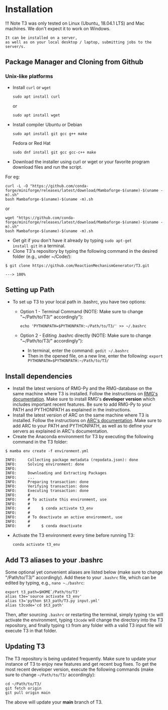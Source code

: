 # Installation

!!! Note
    T3 was only tested on Linux (Ubuntu_ 18.04.1 LTS) and Mac machines.
    We don't expect it to work on Windows.
    
    It can be installed on a server,
    as well as on your local desktop / laptop, submitting jobs to the server/s.


## Package Manager and Cloning from Github

### Unix-like platforms
- Install `curl` or `wget`

	```
	sudo apt install curl
	```
	or
	```
	sudo apt install wget
	```

- Install compiler
	Ubuntu or Debian
	```
	sudo apt install git gcc g++ make
	```
	Fedora or Red Hat
	```
	sudo dnf install git gcc gcc-c++ make
	```

- Download the installer using curl or wget or your favorite program download files and run the script.
 
For eg:

    curl -L -O "https://github.com/conda-forge/miniforge/releases/latest/download/Mambaforge-$(uname)-$(uname -m).sh"
    bash Mambaforge-$(uname)-$(uname -m).sh

or

    wget "https://github.com/conda-forge/miniforge/releases/latest/download/Mambaforge-$(uname)-$(uname -m).sh"
    bash Mambaforge-$(uname)-$(uname -m).sh
- Get git if you don't have it already by typing
  <code>sudo apt-get install git</code> in a terminal.
- Clone T3's repository by typing the following command in the
  desired folder (e.g., under ~/Code/):

```console
$ git clone https://github.com/ReactionMechanismGenerator/T3.git

---> 100%
```

## Setting up Path

- To set up T3 to your local path in .bashrc, you have two options:

	- Option 1 - Terminal Command (NOTE: Make sure to change "~/Path/to/T3/" accordingly"):

		```echo 'PYTHONPATH=$PYTHONPATH:~/Path/to/T3/' >> ~/.bashrc ```

	- Option 2 - Editing .bashrc directly (NOTE: Make sure to change "~/Path/to/T3/" accordingly"):

		- In terminal, enter the command:
			``` gedit ~/.bashrc ```
		- Then in the opened file, on a new line, enter the following:
			``` export PYTHONPATH=$PYTHONPATH:~/Path/to/T3/ ```


## Install dependencies

- Install the latest versions of RMG-Py and the RMG-database on the same machine where 
  T3 is installed. Follow the instructions on
  <a href="http://reactionmechanismgenerator.github.io/RMG-Py/users/rmg/installation/anacondaDeveloper.html">
  RMG's documentation</a>. Make sure to install RMG's **developer version**
  which includes important recent features. 
  Be sure to add RMG-Py to your PATH and PYTHONPATH as explained in the instructions.
- Install the latest version of ARC on the same machine where T3 is installed.
  Follow the instructions on
  <a href="https://reactionmechanismgenerator.github.io/ARC/installation.html">
  ARC's documentation</a>.
  Make sure to add ARC to your PATH and PYTHONPATH, as well as to define your servers as 
  explained in ARC's documentation.
- Create the Anaconda environment for T3 by executing the following command in the T3 folder:

<div class="termy">

```console
$ mamba env create -f environment.yml

INFO:     Collecting package metadata (repodata.json): done
INFO:     Solving environment: done
INFO:     
INFO:     Downloading and Extracting Packages
INFO:     ...
INFO:     Preparing transaction: done
INFO:     Verifying transaction: done
INFO:     Executing transaction: done
INFO:     #
INFO:     # To activate this environment, use
INFO:     #
INFO:     #     $ conda activate t3_env
INFO:     #
INFO:     # To deactivate an active environment, use
INFO:     #
INFO:     #     $ conda deactivate
```

</div>

- Activate the T3 environment every time before running T3:

    ``conda activate t3_env``


## Add T3 aliases to your .bashrc

Some optional yet convenient aliases are listed below
(make sure to change "/Path/to/T3/" accordingly).
Add these to your ``.bashrc`` file, which can be edited by typing, e.g., ``nano ~./bashrc``:
	
	export t3_path=$HOME`/Path/to/T3'
	alias t3e='source activate t3_env'
	alias t3='python $t3_path/T3.py input.yml'
	alias t3code='cd $t3_path'

Then, after sourcing ``.bashrc`` or restarting the terminal,
simply typing ``t3e`` will activate the environment,
typing ``t3code`` will change the directory into the T3 repository,
and finally typing ``t3`` from any folder with
a valid T3 input file will execute T3 in that folder.


## Updating T3

The T3 repository is being updated frequently.
Make sure to update your instance of T3 to enjoy new features
and get recent bug fixes. To get the most recent developer version,
execute the following commands (make sure to change ```~/Path/to/T3/``` accordingly):

	cd ~/Path/to/T3/
	git fetch origin
	git pull origin main

The above will update your **main** branch of T3.
